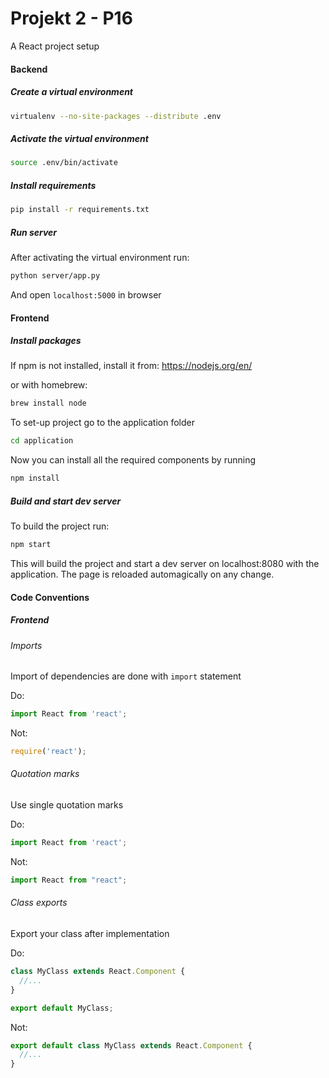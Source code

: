 # Projekt 2 - P16

A React project setup

#### Backend

##### Create a virtual environment

```bash
virtualenv --no-site-packages --distribute .env
```

##### Activate the virtual environment

```bash
source .env/bin/activate
```

##### Install requirements

```bash
pip install -r requirements.txt
```

##### Run server
After activating the virtual environment run:
```bash
python server/app.py
```
And open ```localhost:5000``` in browser

#### Frontend


##### Install packages
If npm is not installed, install it from: https://nodejs.org/en/

or with homebrew:

```bash
brew install node
```

To set-up project go to the application folder
```bash
cd application
```

Now you can install all the required components by running
```bash
npm install
```

##### Build and start dev server
To build the project run:
```bash
npm start
```

This will build the project and start a dev server on localhost:8080 with the application.
The page is reloaded automagically on any change.

#### Code Conventions
##### Frontend
###### Imports
Import of dependencies are done with ```import``` statement

Do:
```javascript
import React from 'react';
```
Not:
```javascript
require('react');
```

###### Quotation marks
Use single quotation marks 

Do:
```javascript
import React from 'react';
```
Not:
```javascript
import React from "react";
```

###### Class exports
Export your class after implementation

Do:
```javascript
class MyClass extends React.Component {
  //...
}

export default MyClass;
```
Not:
```javascript
export default class MyClass extends React.Component {
  //...
}
```
